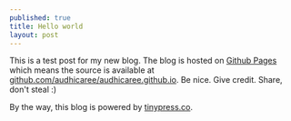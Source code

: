 ```yaml
---
published: true
title: Hello world
layout: post
---
```

This is a test post for my new blog. The blog is hosted on [Github Pages](http://pages.github.com/) which means the source is available at [github.com/audhicaree/audhicaree.github.io](http://github.com/audhicaree/audhicaree.github.io). Be nice. Give credit. Share, don't steal :)

By the way, this blog is powered by [tinypress.co](https://tinypress.co).